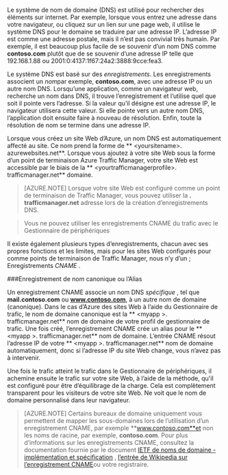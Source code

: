 Le système de nom de domaine (DNS) est utilisé pour rechercher des éléments sur internet. Par exemple, lorsque vous entrez une adresse dans votre navigateur, ou cliquez sur un lien sur une page web, il utilise le système DNS pour le domaine se traduire par une adresse IP. L’adresse IP est comme une adresse postale, mais il n’est pas convivial très humain. Par exemple, il est beaucoup plus facile de se souvenir d’un nom DNS comme **contoso.com** plutôt que de se souvenir d’une adresse IP telle que 192.168.1.88 ou 2001:0:4137:1f67:24a2:3888:9cce:fea3.

Le système DNS est basé sur des *enregistrements*. Les enregistrements associent un *nom*par exemple, **contoso.com**, avec une adresse IP ou un autre nom DNS. Lorsqu’une application, comme un navigateur web, recherche un nom dans DNS, il trouve l’enregistrement et l’utilise quel que soit il pointe vers l’adresse. Si la valeur qu’il désigne est une adresse IP, le navigateur utilisera cette valeur. Si elle pointe vers un autre nom DNS, l’application doit ensuite faire à nouveau de résolution. Enfin, toute la résolution de nom se termine dans une adresse IP.

Lorsque vous créez un site Web d’Azure, un nom DNS est automatiquement affecté au site. Ce nom prend la forme de ** &lt;yoursitename&gt;. azurewebsites.net**. Lorsque vous ajoutez à votre site Web sous la forme d’un point de terminaison Azure Traffic Manager, votre site Web est accessible par le biais de la ** &lt;yourtrafficmanagerprofile&gt;. trafficmanager.net** domaine.

> [AZURE.NOTE] Lorsque votre site Web est configuré comme un point de terminaison de Traffic Manager, vous pouvez utiliser la **. trafficmanager.net** adresse lors de la création d’enregistrements DNS.

> Vous ne pouvez utiliser les enregistrements CNAME du trafic avec le Gestionnaire de périphériques

Il existe également plusieurs types d’enregistrements, chacun avec ses propres fonctions et les limites, mais pour les sites Web configurés pour comme points de terminaison de Traffic Manager, nous n’y d’un ; Enregistrements *CNAME* .

###<a name="cname-or-alias-record"></a>Enregistrement de nom canonique ou l’Alias

Un enregistrement CNAME associe un nom DNS *spécifique* , tel que **mail.contoso.com** ou **www.contoso.com**, à un autre nom de domaine (canonique). Dans le cas d’Azure des sites Web à l’aide du Gestionnaire de trafic, le nom de domaine canonique est la ** &lt;myapp >. trafficmanager.net** nom de domaine de votre profil de gestionnaire de trafic. Une fois créé, l’enregistrement CNAME crée un alias pour le ** &lt;myapp >. trafficmanager.net** nom de domaine. L’entrée CNAME résout l’adresse IP de votre ** &lt;myapp >. trafficmanager.net** nom de domaine automatiquement, donc si l’adresse IP du site Web change, vous n’avez pas à intervenir.

Une fois le trafic atteint le trafic dans le Gestionnaire de périphériques, il achemine ensuite le trafic sur votre site Web, à l’aide de la méthode, qu'il est configuré pour être d’équilibrage de la charge. Cela est complètement transparent pour les visiteurs de votre site Web. Ne voit que le nom de domaine personnalisé dans leur navigateur.

> [AZURE.NOTE] Certains bureaux de domaine uniquement vous permettent de mapper les sous-domaines lors de l’utilisation d’un enregistrement CNAME, par exemple **www.contoso.com**et non les noms de racine, par exemple, **contoso.com**. Pour plus d’informations sur les enregistrements CNAME, consultez la documentation fournie par le document <a href="http://tools.ietf.org/html/rfc1035">IETF de noms de domaine - implémentation et spécification</a> , <a href="http://en.wikipedia.org/wiki/CNAME_record">l’entrée de Wikipedia sur l’enregistrement CNAME</a>ou votre registraire.
